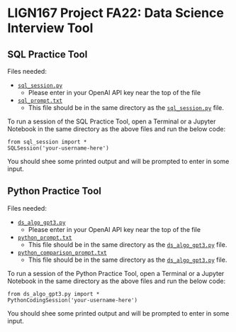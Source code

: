 # LIGN167 Project FA22: Data Science Interview Tool

## SQL Practice Tool
Files needed:
- [`sql_session.py`](https://github.com/apatankar22/LIGN167_Project/blob/main/sql_session.py)
  - Please enter in your OpenAI API key near the top of the file
- [`sql_prompt.txt`](https://github.com/apatankar22/LIGN167_Project/blob/main/sql_prompt.txt)
  - This file should be in the same directory as the [`sql_session.py`](https://github.com/apatankar22/LIGN167_Project/blob/main/sql_session.py) file.

To run a session of the SQL Practice Tool, open a Terminal or a Jupyter Notebook in the same directory as the above files and run the below code:
```
from sql_session import *
SQLSession('your-username-here')
```
You should shee some printed output and will be prompted to enter in some input. 
  
## Python Practice Tool
Files needed:
- [`ds_algo_gpt3.py`](https://github.com/apatankar22/LIGN167_Project/blob/main/ds_algo_gpt3.py)
  - Please enter in your OpenAI API key near the top of the file
- [`python_prompt.txt`](https://github.com/apatankar22/LIGN167_Project/blob/main/python_prompt.txt)
  - This file should be in the same directory as the [`ds_algo_gpt3.py`](https://github.com/apatankar22/LIGN167_Project/blob/main/ds_algo_gpt3.py) file.
- [`python_comparison_prompt.txt`](https://github.com/apatankar22/LIGN167_Project/blob/main/python_comparison_prompt.txt)
  - This file should be in the same directory as the [`ds_algo_gpt3.py`](https://github.com/apatankar22/LIGN167_Project/blob/main/ds_algo_gpt3.py) file.

To run a session of the Python Practice Tool, open a Terminal or a Jupyter Notebook in the same directory as the above files and run the below code:
```
from ds_algo_gpt3.py import *
PythonCodingSession('your-username-here')
```
You should shee some printed output and will be prompted to enter in some input. 
